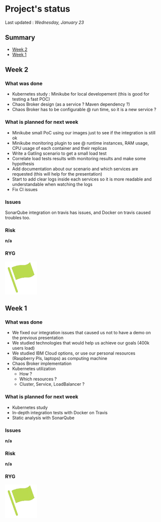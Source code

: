 # Project's status

Last updated : *Wednesday, January 23*

## Summary

- [Week 2](#week-2)
- [Week 1](#week-1)

## Week 2

### What was done

- Kubernetes study : Minikube for local developement (this is good for testing a fast POC)
- Chaos Broker design (as a service ? Maven dependency ?)
- Chaos Broker has to be configurable @ run time, so it is a new service ?

### What is planned for next week

- Minikube small PoC using our images just to see if the integration is still ok
- Minikube monitoring plugin to see @ runtime instances, RAM usage, CPU usage of each container and their replicas
- Write a Gatling scenario to get a small load test
- Correlate load tests results with monitoring results and make some hypothesis
- Add documentation about our scenario and which services are requested (this will help for the presentation)
- Start to add clear logs inside each services so it is more readable and understandable when watching the logs
- Fix CI issues

### Issues

SonarQube integration on travis has issues, and Docker on travis caused troubles too.

### Risk
__n/a__

### RYG

![alt text](./resources/green-flag-transparent.png "Everything is fine !")

## Week 1

### What was done

- We fixed our integration issues that caused us not to have a demo on the previous presentation
- We studied technologies that would help us achieve our goals (400k users load)
- We studied IBM Cloud options, or use our personal resources (Raspberry PIs, laptops) as computing machine
- Chaos Broker implementation
- Kubernetes utilization
  - How ?
  - Which resources ?
  - Cluster, Service, LoadBalancer ?

### What is planned for next week

- Kubernetes study
- In-depth integration tests with Docker on Travis
- Static analysis with SonarQube

### Issues

__n/a__

### Risk

__n/a__

### RYG

![alt text](./resources/green-flag-transparent.png "We might focus just a little bit more !")
